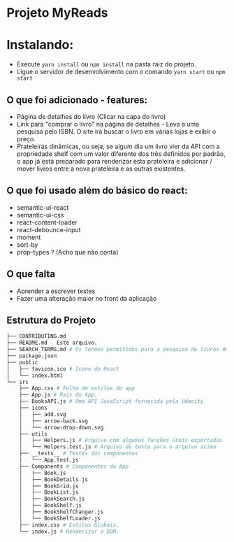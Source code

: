 # Projeto MyReads

# Instalando:
* Execute `yarn install` ou `npm install` na pasta raiz do projeto.
* Ligue o servidor de desenvolvimento com o comando `yarn start` ou `npm start`

## O que foi adicionado - features:
* Página de detalhes do livro (Clicar na capa do livro)
* Link para "comprar o livro" na página de detalhes - Leva a uma pesquisa pelo ISBN. O site irá buscar o livro em várias lojas e exibir o preço.
* Prateleiras dinâmicas, ou seja, se algum dia um livro vier da API com a propriedade shelf com um valor diferente dos três definidos por padrão, o app já está preparado para renderizar esta prateleira e adicionar / mover livros entre a nova prateleira e as outras existentes.

## O que foi usado além do básico do react:
* semantic-ui-react
* semantic-ui-css
* react-content-loader
* react-debounce-input
* moment
* sort-by
* prop-types ? (Acho que não conta)

## O que falta
* Aprender a escrever testes
* Fazer uma alteração maior no front da aplicação

## Estrutura do Projeto
```bash
├── CONTRIBUTING.md
├── README.md - Este arquivo.
├── SEARCH_TERMS.md # Os termos permitidos para a pesquisa de livros do app.
├── package.json
├── public
│   ├── favicon.ico # Icone do React
│   └── index.html
└── src
    ├── App.css # Folha de estilos do app
    ├── App.js # Raiz do App.
    ├── BooksAPI.js # Uma API JavaScript fornecida pela Udacity.
    ├── icons
    │   ├── add.svg
    │   ├── arrow-back.svg
    │   └── arrow-drop-down.svg
    ├── utils
    │   ├── Helpers.js # Arquivo com algumas funções úteis exportadas
    │   └── Helpers.test.js # Arquivo de teste para o arquivo acima
    ├── __tests__ # Testes dos componentes
    │   └── App.test.js
    ├── Components # Componentes do App
    │   ├── Book.js
    │   ├── BookDetails.js
    │   ├── BookGrid.js
    │   ├── BookList.js
    │   ├── BookSearch.js
    │   ├── BookShelf.js
    │   ├── BookShelfChanger.js
    │   └── BookShelfLoader.js
    ├── index.css # Estilos Globais.
    └── index.js # Renderizar o DOM.

```